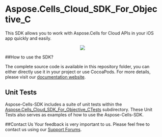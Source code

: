 # Aspose.Cells_Cloud_SDK_For_Objective_C
This SDK allows you to work with Aspose.Cells for Cloud APIs in your iOS app quickly and easily.

<p align="center">
  <a title="Download complete Aspose.Cells for Cloud source code" href="https://github.com/asposecells/Aspose_Cells_Cloud/archive/master.zip">
	<img src="https://raw.github.com/AsposeExamples/java-examples-dashboard/master/images/downloadZip-Button-Large.png" />
  </a>
</p>

##How to use the SDK?

The complete source code is available in this repository folder, you can either directly use it in your project or use CocoaPods. For more details, please visit our [documentation website](http://www.aspose.com/docs/display/cellscloud/Available+SDKs).


## Unit Tests
Aspose-Cells-SDK includes a suite of unit tests within the [Aspose.Cells_Cloud_SDK_For_Objective_CTests](https://github.com/sohail-aspose/Aspose_Cells_Cloud/tree/master/SDKs/Aspose.Cells_Cloud_SDK_For_Objective_C/Aspose.Cells_Cloud_SDK_For_Objective_CTests/cells) subdirectory. These Unit Tests also serves as examples of how to use the Aspose-Cells-SDK.

##Contact Us
Your feedback is very important to us. Please feel free to contact us using our [Support Forums](https://www.aspose.com/community/forums/).
